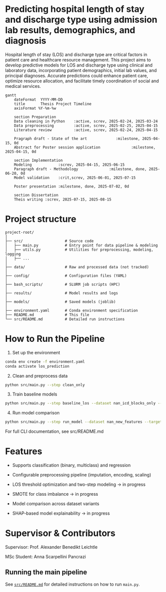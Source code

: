 # Predicting hospital length of stay and discharge type using admission lab results, demographics, and diagnosis

Hospital length of stay (LOS) and discharge type are critical factors in patient care and healthcare resource management. This project aims to develop predictive models for LOS and discharge type using clinical and laboratory data, incorporating patient demographics, initial lab values, and principal diagnoses. Accurate predictions could enhance patient care, optimize resource allocation, and facilitate timely coordination of social and medical services.


```mermaid
gantt
    dateFormat  YYYY-MM-DD
    title       Thesis Project Timeline
    axisFormat %Y-%m-%w

    section Preparation
    Data cleaning in Python    :active, screv, 2025-02-24, 2025-03-24
    Data preprocessing         :active, screv, 2025-02-25, 2025-04-15
    Literature review          :active, screv, 2025-02-24, 2025-04-15

    Pragraph draft - State of the art             :milestone, 2025-04-15, 0d
    Abstract for Poster session application              :milestone, 2025-04-15, 0d

    section Implementation
    Modeling            :screv, 2025-04-15, 2025-06-15
    Paragraph draft - Methodology              :milestone, done, 2025-06-20, 0d
    Model validation    :crit,screv, 2025-06-01, 2025-07-15

    Poster presentation :milestone, done, 2025-07-02, 0d

    section Dissertation
    Theis writing :screv, 2025-07-15, 2025-08-15
```

# Project structure
```
project-root/
│
├── src/                   # Source code
│   ├── main.py            # Entry point for data pipeline & modeling
│   ├── utils.py           # Utilities for preprocessing, modeling, logging
│   ├── ...
│
├── data/                  # Raw and processed data (not tracked)
│
├── config/                # Configuration files (YAML)
│
├── bash_scripts/          # SLURM job scripts (HPC)
│
├── results/               # Model results and logs
│
├── models/                # Saved models (joblib)
│
├── environment.yaml       # Conda environment specification
├── README.md              # This file
└── src/README.md          # Detailed run instructions
```
# How to Run the Pipeline

1. Set up the environment

```bash
conda env create -f environment.yaml
conda activate los_prediction
```
2. Clean and preprocess data

```bash
python src/main.py --step clean_only
```

3. Train baseline models

```bash
python src/main.py --step baseline_los --dataset nan_icd_blocks_only --target los --mode binary --thresholds 7
```

4. Run model comparison

```bash
python src/main.py --step run_model --dataset nan_new_features --target discharge_type
```

For full CLI documentation, see src/README.md

# Features

- Supports classification (binary, multiclass) and regression

- Configurable preprocessing pipeline (imputation, encoding, scaling)

- LOS threshold optimization and two-step modeling -> in progress

- SMOTE for class imbalance -> in progress

- Model comparison across dataset variants

- SHAP-based model explainability -> in progress


# Supervisor & Contributors

Supervisor: Prof. Alexander Benedikt Leichtle

MSc Student: Anna Scarpellini Pancrazi




## Running the main pipeline

See [`src/README.md`](src/README.md) for detailed instructions on how to run `main.py`.